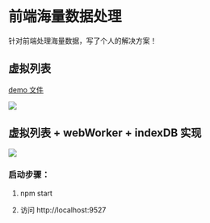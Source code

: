 # 前端海量数据处理

针对前端处理海量数据，写了个人的解决方案！

## 虚拟列表

[demo 文件](./src/virtual-list.html)

<img src='https://p1-juejin.byteimg.com/tos-cn-i-k3u1fbpfcp/7a38bac6a3c9436191d08c4ffcfffa5c~tplv-k3u1fbpfcp-watermark.image'>

## 虚拟列表 + webWorker + indexDB 实现

<img src='https://p1-juejin.byteimg.com/tos-cn-i-k3u1fbpfcp/30e47c192414477db6110427df25975b~tplv-k3u1fbpfcp-watermark.image'>

### 启动步骤：

1. npm start

2. 访问 http://localhost:9527